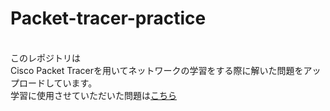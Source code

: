 # Packet-tracer-practice
<br/>
このレポジトリは<br>
Cisco Packet Tracerを用いてネットワークの学習をする際に解いた問題をアップロードしています。<br>
学習に使用させていただいた問題は<a href="https://nwstudy.github.io/scenario/list.html">こちら<a/>
